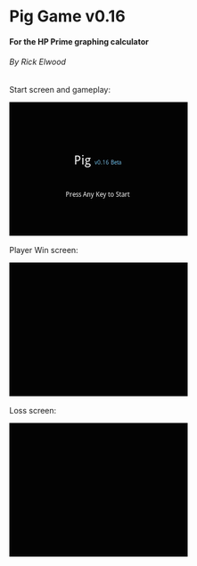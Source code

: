 # Pig Game v0.16 
#### For the HP Prime graphing calculator 
###### By Rick Elwood

Start screen and gameplay:

![alt text](Pig-Game.gif "Pig Game - By Rick Elwood")

Player Win screen:

![alt text](Pig-Game-win.gif "Pig Game - Win Screen")

Loss screen:

![alt text](Pig-Game-lose.gif "Pig Game - Loss Screen")
